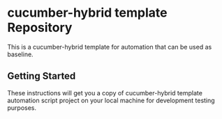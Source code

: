 # cucumber-hybrid template Repository
This is a cucumber-hybrid template for automation that can be used as baseline.

## Getting Started
These instructions will get you a copy of cucumber-hybrid template automation script project on your local machine for development testing purposes.
